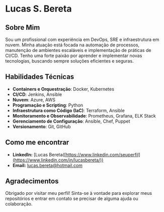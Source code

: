 # Lucas S. Bereta

## Sobre Mim

Sou um profissional com experiência em DevOps, SRE e infraestrutura em nuvem. Minha atuação está focada na automação de processos, manutenção de ambientes escaláveis e implementação de práticas de CI/CD. Tenho uma forte paixão por aprender e implementar novas tecnologias, buscando sempre soluções eficientes e seguras.

## Habilidades Técnicas

- **Containers e Orquestração**: Docker, Kubernetes
- **CI/CD**: Jenkins, Ansible
- **Nuvem**: Azure, AWS
- **Programação e Scripting**: Python
- **Infraestrutura como Código (IaC)**: Terraform, Ansible
- **Monitoramento e Observabilidade**: Prometheus, Grafana, ELK Stack
- **Gerenciamento de Configuração**: Ansible, Chef, Puppet
- **Versionamento**: Git, GitHub

## Como me encontrar
- **LinkedIn:** [Lucas Bereta([https://www.linkedin.com/seuperfil](https://www.linkedin.com/in/lucasbereta/))
- **Email:** lucas.bereta@hotmail.com

## Agradecimentos
Obrigado por visitar meu perfil! Sinta-se à vontade para explorar meus repositórios e entrar em contato se precisar de alguma ajuda ou colaboração.

